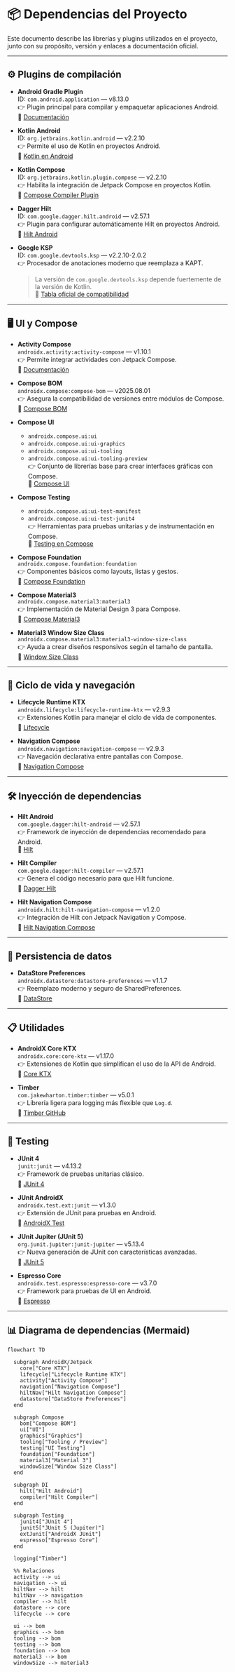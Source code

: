# 📦 Dependencias del Proyecto

Este documento describe las librerías y plugins utilizados en el proyecto, junto con su propósito, versión y enlaces a documentación oficial.

---

## ⚙️ Plugins de compilación

- **Android Gradle Plugin**  
  ID: `com.android.application` — v8.13.0  
  👉 Plugin principal para compilar y empaquetar aplicaciones Android.  
  🔗 [Documentación](https://developer.android.com/build)

- **Kotlin Android**  
  ID: `org.jetbrains.kotlin.android` — v2.2.10  
  👉 Permite el uso de Kotlin en proyectos Android.  
  🔗 [Kotlin en Android](https://developer.android.com/kotlin)

- **Kotlin Compose**  
  ID: `org.jetbrains.kotlin.plugin.compose` — v2.2.10  
  👉 Habilita la integración de Jetpack Compose en proyectos Kotlin.  
  🔗 [Compose Compiler Plugin](https://developer.android.com/jetpack/compose/setup)

- **Dagger Hilt**  
  ID: `com.google.dagger.hilt.android` — v2.57.1  
  👉 Plugin para configurar automáticamente Hilt en proyectos Android.  
  🔗 [Hilt Android](https://dagger.dev/hilt/)

- **Google KSP**  
  ID: `com.google.devtools.ksp` — v2.2.10-2.0.2  
  👉 Procesador de anotaciones moderno que reemplaza a KAPT.
  > La versión de `com.google.devtools.ksp` depende fuertemente de la versión de Kotlin.  
  🔗 [Tabla oficial de compatibilidad](https://github.com/google/ksp/releases)

---

## 🖥️ UI y Compose

- **Activity Compose**  
  `androidx.activity:activity-compose` — v1.10.1  
  👉 Permite integrar actividades con Jetpack Compose.  
  🔗 [Documentación](https://developer.android.com/jetpack/androidx/releases/activity)

- **Compose BOM**  
  `androidx.compose:compose-bom` — v2025.08.01  
  👉 Asegura la compatibilidad de versiones entre módulos de Compose.  
  🔗 [Compose BOM](https://developer.android.com/jetpack/compose/bom)

- **Compose UI**
  - `androidx.compose.ui:ui`
  - `androidx.compose.ui:ui-graphics`
  - `androidx.compose.ui:ui-tooling`
  - `androidx.compose.ui:ui-tooling-preview`  
    👉 Conjunto de librerías base para crear interfaces gráficas con Compose.  
    🔗 [Compose UI](https://developer.android.com/jetpack/compose)

- **Compose Testing**
  - `androidx.compose.ui:ui-test-manifest`
  - `androidx.compose.ui:ui-test-junit4`  
    👉 Herramientas para pruebas unitarias y de instrumentación en Compose.  
    🔗 [Testing en Compose](https://developer.android.com/jetpack/compose/testing)

- **Compose Foundation**  
  `androidx.compose.foundation:foundation`  
  👉 Componentes básicos como layouts, listas y gestos.  
  🔗 [Compose Foundation](https://developer.android.com/jetpack/androidx/releases/compose-foundation)

- **Compose Material3**  
  `androidx.compose.material3:material3`  
  👉 Implementación de Material Design 3 para Compose.  
  🔗 [Compose Material3](https://developer.android.com/jetpack/androidx/releases/compose-material3)

- **Material3 Window Size Class**  
  `androidx.compose.material3:material3-window-size-class`  
  👉 Ayuda a crear diseños responsivos según el tamaño de pantalla.  
  🔗 [Window Size Class](https://developer.android.com/jetpack/compose/layouts/adaptive)

---

## 🔄 Ciclo de vida y navegación

- **Lifecycle Runtime KTX**  
  `androidx.lifecycle:lifecycle-runtime-ktx` — v2.9.3  
  👉 Extensiones Kotlin para manejar el ciclo de vida de componentes.  
  🔗 [Lifecycle](https://developer.android.com/jetpack/androidx/releases/lifecycle)

- **Navigation Compose**  
  `androidx.navigation:navigation-compose` — v2.9.3  
  👉 Navegación declarativa entre pantallas con Compose.  
  🔗 [Navigation Compose](https://developer.android.com/jetpack/compose/navigation)

---

## 🛠️ Inyección de dependencias

- **Hilt Android**  
  `com.google.dagger:hilt-android` — v2.57.1  
  👉 Framework de inyección de dependencias recomendado para Android.  
  🔗 [Hilt](https://developer.android.com/training/dependency-injection/hilt-android)

- **Hilt Compiler**  
  `com.google.dagger:hilt-compiler` — v2.57.1  
  👉 Genera el código necesario para que Hilt funcione.  
  🔗 [Dagger Hilt](https://dagger.dev/hilt/)

- **Hilt Navigation Compose**  
  `androidx.hilt:hilt-navigation-compose` — v1.2.0  
  👉 Integración de Hilt con Jetpack Navigation y Compose.  
  🔗 [Hilt Navigation Compose](https://developer.android.com/jetpack/androidx/releases/hilt)

---

## 💾 Persistencia de datos

- **DataStore Preferences**  
  `androidx.datastore:datastore-preferences` — v1.1.7  
  👉 Reemplazo moderno y seguro de SharedPreferences.  
  🔗 [DataStore](https://developer.android.com/topic/libraries/architecture/datastore)

---

## 📋 Utilidades

- **AndroidX Core KTX**  
  `androidx.core:core-ktx` — v1.17.0  
  👉 Extensiones de Kotlin que simplifican el uso de la API de Android.  
  🔗 [Core KTX](https://developer.android.com/jetpack/androidx/releases/core)

- **Timber**  
  `com.jakewharton.timber:timber` — v5.0.1  
  👉 Librería ligera para logging más flexible que `Log.d`.  
  🔗 [Timber GitHub](https://github.com/JakeWharton/timber)

---

## 🧪 Testing

- **JUnit 4**  
  `junit:junit` — v4.13.2  
  👉 Framework de pruebas unitarias clásico.  
  🔗 [JUnit 4](https://junit.org/junit4/)

- **JUnit AndroidX**  
  `androidx.test.ext:junit` — v1.3.0  
  👉 Extensión de JUnit para pruebas en Android.  
  🔗 [AndroidX Test](https://developer.android.com/jetpack/androidx/releases/test)

- **JUnit Jupiter (JUnit 5)**  
  `org.junit.jupiter:junit-jupiter` — v5.13.4  
  👉 Nueva generación de JUnit con características avanzadas.  
  🔗 [JUnit 5](https://junit.org/junit5/)

- **Espresso Core**  
  `androidx.test.espresso:espresso-core` — v3.7.0  
  👉 Framework para pruebas de UI en Android.  
  🔗 [Espresso](https://developer.android.com/training/testing/espresso)

---

## 📊 Diagrama de dependencias (Mermaid)

```mermaid
flowchart TD

  subgraph AndroidX/Jetpack
    core["Core KTX"]
    lifecycle["Lifecycle Runtime KTX"]
    activity["Activity Compose"]
    navigation["Navigation Compose"]
    hiltNav["Hilt Navigation Compose"]
    datastore["DataStore Preferences"]
  end

  subgraph Compose
    bom["Compose BOM"]
    ui["UI"]
    graphics["Graphics"]
    tooling["Tooling / Preview"]
    testing["UI Testing"]
    foundation["Foundation"]
    material3["Material 3"]
    windowSize["Window Size Class"]
  end

  subgraph DI
    hilt["Hilt Android"]
    compiler["Hilt Compiler"]
  end

  subgraph Testing
    junit4["JUnit 4"]
    junit5["JUnit 5 (Jupiter)"]
    extJunit["AndroidX JUnit"]
    espresso["Espresso Core"]
  end

  logging["Timber"]

  %% Relaciones
  activity --> ui
  navigation --> ui
  hiltNav --> hilt
  hiltNav --> navigation
  compiler --> hilt
  datastore --> core
  lifecycle --> core

  ui --> bom
  graphics --> bom
  tooling --> bom
  testing --> bom
  foundation --> bom
  material3 --> bom
  windowSize --> material3
